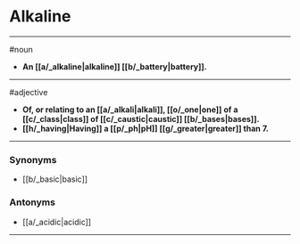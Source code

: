# Alkaline
---
#noun
- **An [[a/_alkaline|alkaline]] [[b/_battery|battery]].**
---
#adjective
- **Of, or relating to an [[a/_alkali|alkali]], [[o/_one|one]] of a [[c/_class|class]] of [[c/_caustic|caustic]] [[b/_bases|bases]].**
- **[[h/_having|Having]] a [[p/_ph|pH]] [[g/_greater|greater]] than 7.**
---
### Synonyms
- [[b/_basic|basic]]
### Antonyms
- [[a/_acidic|acidic]]
---
